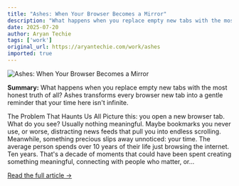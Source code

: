 ```yaml
---
title: "Ashes: When Your Browser Becomes a Mirror"
description: "What happens when you replace empty new tabs with the most honest truth of all? Ashes transforms every browser new tab into a gentle reminder that your time here isn't infinite."
date: 2025-07-20
author: Aryan Techie
tags: ['work']
original_url: https://aryantechie.com/work/ashes
imported: true
---
```


![Ashes: When Your Browser Becomes a Mirror](https://aryantechie.com/images/projects/ashes/image1.jpg)

**Summary:** What happens when you replace empty new tabs with the most honest truth of all? Ashes transforms every browser new tab into a gentle reminder that your time here isn't infinite.

The Problem That Haunts Us All Picture this: you open a new browser tab. What do you see? Usually nothing meaningful. Maybe bookmarks you never use, or worse, distracting news feeds that pull you into endless scrolling. Meanwhile, something precious slips away unnoticed: your time. The average person spends over 10 years of their life just browsing the internet. Ten years. That's a decade of moments that could have been spent creating something meaningful, connecting with people who matter, or...

[Read the full article →](https://aryantechie.com/work/ashes)